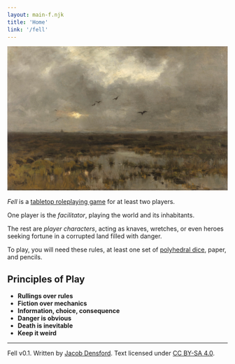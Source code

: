 ```yaml
---
layout: main-f.njk
title: 'Home'
link: '/fell'
---
```


![a painting of a swampy landscape](/images/fell-main.jpg)

*Fell* is a [tabletop roleplaying game](https://en.wikipedia.org/wiki/Tabletop_role-playing_game) for at least two players.

One player is the *facilitator*, playing the world and its inhabitants.

The rest are *player characters*, acting as knaves, wretches, or even heroes seeking fortune in a corrupted land filled with danger.

To play, you will need these rules, at least one set of [polyhedral dice](https://en.wikipedia.org/wiki/Dice#Polyhedral_dice), paper, and pencils.

## Principles of Play

- **Rullings over rules**
- **Fiction over mechanics**
- **Information, choice, consequence**
- **Danger is obvious**
- **Death is inevitable**
- **Keep it weird**

<footer>

<hr/>

Fell v0.1. Written by [Jacob Densford](https://jacobdensford.com/). Text licensed under [CC BY-SA 4.0](https://creativecommons.org/licenses/by-sa/4.0/).

</footer>

